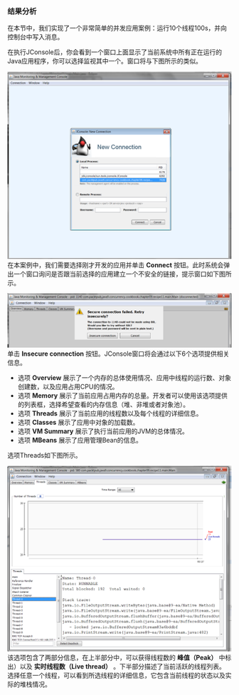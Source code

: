 ### 结果分析

在本节中，我们实现了一个非常简单的并发应用案例：运行10个线程100s，并向控制台中写入消息。

在执行JConsole后，你会看到一个窗口上面显示了当前系统中所有正在运行的Java应用程序，你可以选择监视其中一个。窗口将与下图所示的类似。

![85.png](../images/85.png)
在本案例中，我们需要选择刚才开发的应用并单击 **Connect** 按钮。此时系统会弹出一个窗口询问是否跟当前选择的应用建立一个不安全的链接，提示窗口如下图所示。

![86.png](../images/86.png)
单击 **Insecure connection** 按钮。JConsole窗口将会通过以下6个选项提供相关信息。

+ 选项 **Overview** 展示了一个内存的总体使用情况、应用中线程的运行数、对象创建数，以及应用占用CPU的情况。
+ 选项 **Memory** 展示了当前应用占用内存的总量。开发者可以使用该选项提供的列表框，选择希望查看的内存信息（堆、非堆或者对象池）。
+ 选项 **Threads** 展示了当前应用的线程数以及每个线程的详细信息。
+ 选项 **Classes** 展示了应用中对象的加载数。
+ 选项 **VM Summary** 展示了执行当前应用的JVM的总体情况。
+ 选项 **MBeans** 展示了应用管理Bean的信息。

选项Threads如下图所示。

![87.png](../images/87.png)
该选项包含了两部分信息，在上半部分中，可以获得线程数的 **峰值（Peak）** 中标出）以及 **实时线程数（Live thread）** 。下半部分描述了当前活跃的线程列表。选择任意一个线程，可以看到所选线程的详细信息，它包含当前线程的状态以及实际的堆栈情况。

